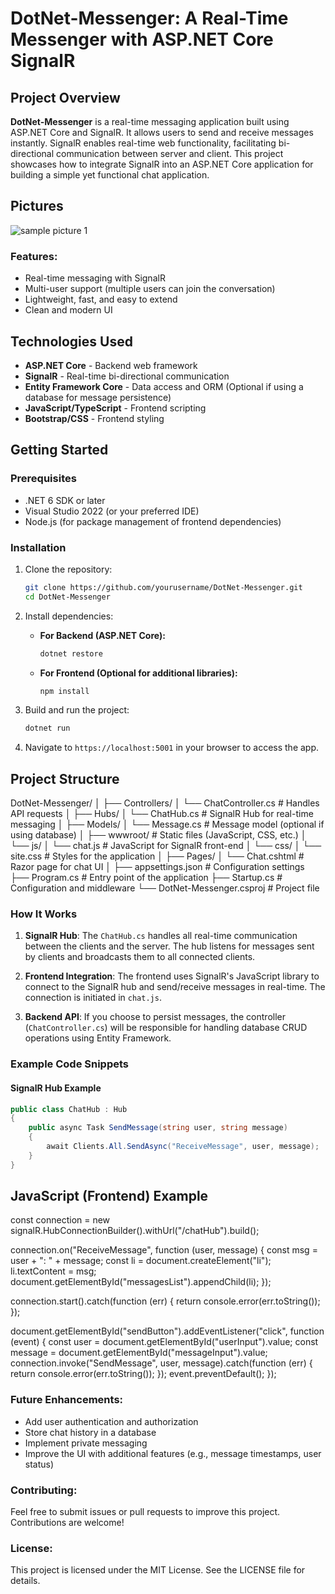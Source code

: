 
# DotNet-Messenger: A Real-Time Messenger with ASP.NET Core SignalR

## Project Overview
**DotNet-Messenger** is a real-time messaging application built using ASP.NET Core and SignalR. It allows users to send and receive messages instantly. SignalR enables real-time web functionality, facilitating bi-directional communication between server and client. This project showcases how to integrate SignalR into an ASP.NET Core application for building a simple yet functional chat application.

## Pictures
![sample picture 1](https://github.com/user-attachments/assets/4bd38b29-5c1c-4f64-bebc-2db734fba045)


### Features:
- Real-time messaging with SignalR
- Multi-user support (multiple users can join the conversation)
- Lightweight, fast, and easy to extend
- Clean and modern UI

## Technologies Used
- **ASP.NET Core** - Backend web framework
- **SignalR** - Real-time bi-directional communication
- **Entity Framework Core** - Data access and ORM (Optional if using a database for message persistence)
- **JavaScript/TypeScript** - Frontend scripting
- **Bootstrap/CSS** - Frontend styling

## Getting Started

### Prerequisites
- .NET 6 SDK or later
- Visual Studio 2022 (or your preferred IDE)
- Node.js (for package management of frontend dependencies)
  
### Installation

1. Clone the repository:
    ```bash
    git clone https://github.com/yourusername/DotNet-Messenger.git
    cd DotNet-Messenger
    ```

2. Install dependencies:
    - **For Backend (ASP.NET Core):**
        ```bash
        dotnet restore
        ```
    - **For Frontend (Optional for additional libraries):**
        ```bash
        npm install
        ```

3. Build and run the project:
    ```bash
    dotnet run
    ```

4. Navigate to `https://localhost:5001` in your browser to access the app.

## Project Structure
DotNet-Messenger/ │ ├── Controllers/ │ └── ChatController.cs # Handles API requests │ ├── Hubs/ │ └── ChatHub.cs # SignalR Hub for real-time messaging │ ├── Models/ │ └── Message.cs # Message model (optional if using database) │ ├── wwwroot/ # Static files (JavaScript, CSS, etc.) │ └── js/ │ └── chat.js # JavaScript for SignalR front-end │ └── css/ │ └── site.css # Styles for the application │ ├── Pages/ │ └── Chat.cshtml # Razor page for chat UI │ ├── appsettings.json # Configuration settings ├── Program.cs # Entry point of the application ├── Startup.cs # Configuration and middleware └── DotNet-Messenger.csproj # Project file


### How It Works

1. **SignalR Hub**: The `ChatHub.cs` handles all real-time communication between the clients and the server. The hub listens for messages sent by clients and broadcasts them to all connected clients.
   
2. **Frontend Integration**: The frontend uses SignalR's JavaScript library to connect to the SignalR hub and send/receive messages in real-time. The connection is initiated in `chat.js`.

3. **Backend API**: If you choose to persist messages, the controller (`ChatController.cs`) will be responsible for handling database CRUD operations using Entity Framework.

### Example Code Snippets

#### SignalR Hub Example

```csharp
public class ChatHub : Hub
{
    public async Task SendMessage(string user, string message)
    {
        await Clients.All.SendAsync("ReceiveMessage", user, message);
    }
}
```

## JavaScript (Frontend) Example

const connection = new signalR.HubConnectionBuilder().withUrl("/chatHub").build();

connection.on("ReceiveMessage", function (user, message) {
    const msg = user + ": " + message;
    const li = document.createElement("li");
    li.textContent = msg;
    document.getElementById("messagesList").appendChild(li);
});

connection.start().catch(function (err) {
    return console.error(err.toString());
});

document.getElementById("sendButton").addEventListener("click", function (event) {
    const user = document.getElementById("userInput").value;
    const message = document.getElementById("messageInput").value;
    connection.invoke("SendMessage", user, message).catch(function (err) {
        return console.error(err.toString());
    });
    event.preventDefault();
});


### Future Enhancements:
- Add user authentication and authorization
- Store chat history in a database
- Implement private messaging
- Improve the UI with additional features (e.g., message timestamps, user status)

### Contributing:
Feel free to submit issues or pull requests to improve this project. Contributions are welcome!

### License:
This project is licensed under the MIT License. See the LICENSE file for details.



